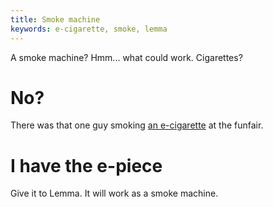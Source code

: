 ```yaml
---
title: Smoke machine
keywords: e-cigarette, smoke, lemma
---
```


A smoke machine? Hmm... what could work. Cigarettes?

# No?
There was that one guy smoking [an e-cigarette](050-pier69/010-smoking-guy.md) at the funfair.

# I have the e-piece
Give it to Lemma. It will work as a smoke machine.
